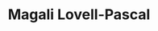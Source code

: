 ---
title: Magali Lovell-Pascal
nickname: mags
role: Accounts
image: mags.jpg
whyispeak: 'A friend introduced me to toastmaster almost two years ago.
I was petrified for my first speech, now standing and talking in front of people doesn’t worry me anymore. I even took the role of Toastmaster one evening!'
---